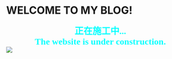 # WELCOME TO MY BLOG!
**<font size='5' color=#00FFFF face='等线'><center>正在施工中...</center></font>**
**<font size='5' color=#00FFFF face='Comic Sans MS'><center>The website is under construction.</center></font>**
![](https://timgsa.baidu.com/timg?image&quality=80&size=b9999_10000&sec=1586936527544&di=66c8a13da4bf680814ca972789574fe0&imgtype=0&src=http%3A%2F%2Fwww.17qq.com%2Fimg_qqtouxiang%2F48921876.jpeg)
